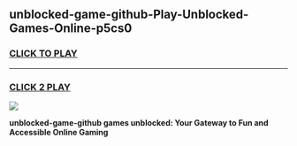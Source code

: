 
## unblocked-game-github-Play-Unblocked-Games-Online-p5cs0
<h3>
<a href="https://premium76.site?title=unblocked-game-github&ref=25A">CLICK TO PLAY</a></h3>
<hr>

<h3>
<a href="https://premium76.site?title=unblocked-game-github&ref=25A">CLICK 2 PLAY</a>
  
</h3>

<a href="https://premium76.site?title=unblocked-game-github&ref=25A"><img src="https://clearcache.store/games.png"></a>


**unblocked-game-github games unblocked: Your Gateway to Fun and Accessible Online Gaming**
